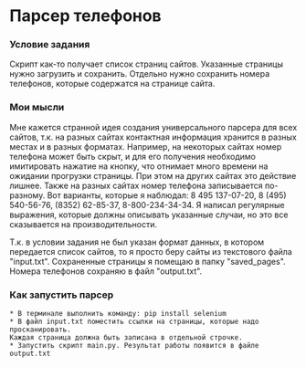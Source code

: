 # Парсер телефонов

### Условие задания
Скрипт как-то получает список страниц сайтов. Указанные страницы нужно загрузить и сохранить. Отдельно нужно сохранить
номера телефонов, которые содержатся на странице сайта.

### Мои мысли
Мне кажется странной идея создания универсального парсера для всех сайтов, т.к. на разных сайтах контактная информация
хранится в разных местах и в разных форматах. Например, на некоторых сайтах номер телефона может быть скрыт, и для его
получения необходимо имитировать нажатие на кнопку, что отнимает много времени на ожидании прогрузки страницы. При этом
на других сайтах это действие лишнее. Также на разных сайтах номер телефона записывается по-разному. Вот варианты,
которые я наблюдал: 8 495 137-07-20, 8 (495) 540-56-76, (8352) 62-85-37, 8-800-234-34-34. Я написал регулярные выражения,
которые должны описывать указанные случаи, но это все сказывается на производительности.

Т.к. в условии задания не был указан формат данных, в котором передается список сайтов, то я просто беру сайты из
текстового файла "input.txt". Сохраненные страницы я помещаю в папку "saved_pages". Номера телефонов сохраняю в файл
"output.txt".



### Как запустить парсер
    * В терминале выполнить команду: pip install selenium
    * В файл input.txt поместить ссылки на страницы, которые надо просканировать.
    Каждая страница должна быть записана в отдельной строчке.
    * Запустить скрипт main.py. Результат работы появится в файле output.txt
